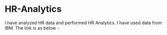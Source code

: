 # HR-Analytics
I have analyzed HR data and performed HR Analytics. I have used data from IBM. The link is as below -
